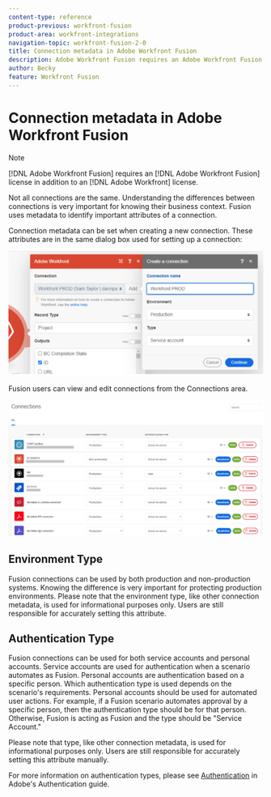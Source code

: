 ```yaml
---
content-type: reference
product-previous: workfront-fusion
product-area: workfront-integrations
navigation-topic: workfront-fusion-2-0
title: Connection metadata in Adobe Workfront Fusion
description: Adobe Workfront Fusion requires an Adobe Workfront Fusion license in addition to an Adobe Workfront license.
author: Becky
feature: Workfront Fusion
---
```

# Connection metadata in Adobe Workfront Fusion

>[!NOTE]
>
>[!DNL Adobe Workfront Fusion] requires an [!DNL Adobe Workfront Fusion] license in addition to an [!DNL Adobe Workfront] license.

Not all connections are the same. Understanding the differences between connections is very important for knowing their business context. Fusion uses metadata to identify important attributes of a connection.  

Connection metadata can be set when creating a new connection. These attributes are in the same dialog box used for setting up a connection: 

![Connection metadata](assets/connection-metadata-setup.png)

Fusion users can view and edit connections from the Connections area.  

![Connection metadata in Connections area](assets/connections-area-metadata.png)

## Environment Type 

Fusion connections can be used by both production and non-production systems. Knowing the difference is very important for protecting production environments. Please note that the environment type, like other connection metadata, is used for informational purposes only. Users are still responsible for accurately setting this attribute.  

## Authentication Type 

Fusion connections can be used for both service accounts and personal accounts. Service accounts are used for authentication when a scenario automates as Fusion. Personal accounts are authentication based on a specific person. Which authentication type is used depends on the scenario's requirements. Personal accounts should be used for automated user actions. For example, if a Fusion scenario automates approval by a specific person, then the authentication type should be for that person. Otherwise, Fusion is acting as Fusion and the type should be "Service Account."

 Please note that type, like other connection metadata, is used for informational purposes only. Users are still responsible for accurately setting this attribute manually. 

For more information on authentication types, please see [Authentication](https://developer.adobe.com/developer-console/docs/guides/authentication/) in Adobe's Authentication guide. 


 